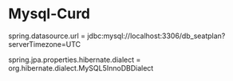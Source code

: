 # Mysql-Curd

spring.datasource.url = jdbc:mysql://localhost:3306/db_seatplan?serverTimezone=UTC

spring.jpa.properties.hibernate.dialect = org.hibernate.dialect.MySQL5InnoDBDialect

